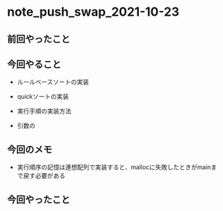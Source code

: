 # note_push_swap_2021-10-23

## 前回やったこと

## 今回やること  

- ルールベースソートの実装  
- quickソートの実装  

- 実行手順の実装方法 

- 引数の

## 今回のメモ

- 実行順序の記憶は連想配列で実装すると、mallocに失敗したときがmainまで戻す必要がある  

## 今回やったこと


